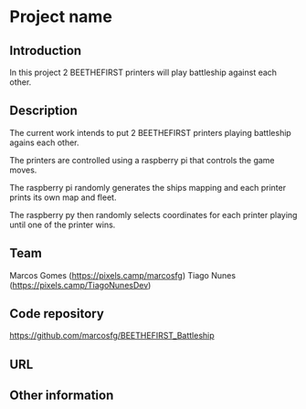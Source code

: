 # Project name

## Introduction

In this project 2 BEETHEFIRST printers will play battleship against each other.

## Description

The current work intends to put 2 BEETHEFIRST printers playing battleship agains each other.

The printers are controlled using a raspberry pi that controls the game moves.

The raspberry pi randomly generates the ships mapping and each printer prints its own map and fleet.

The raspberry py then randomly selects coordinates for each printer playing until one of the printer wins.


## Team

 Marcos Gomes (https://pixels.camp/marcosfg)
 Tiago Nunes (https://pixels.camp/TiagoNunesDev)

## Code repository

https://github.com/marcosfg/BEETHEFIRST_Battleship

## URL 



## Other information

